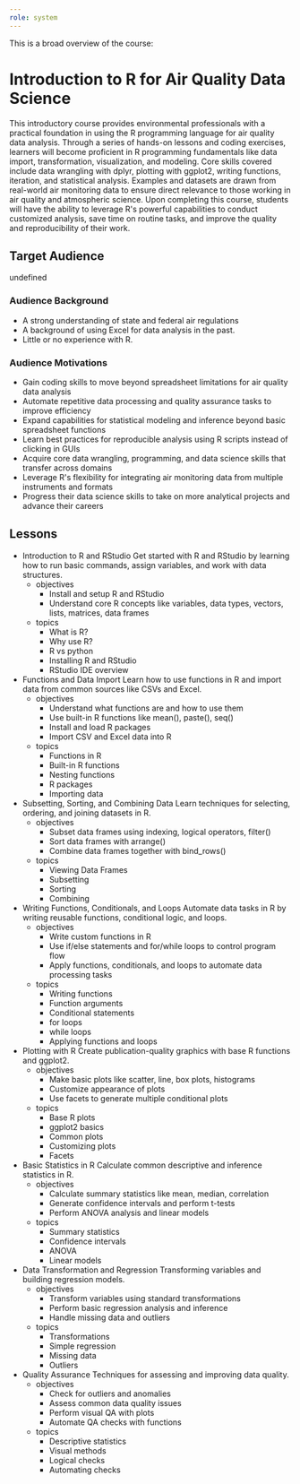 ```yaml
---
role: system
---
```

This is a broad overview of the course:

# Introduction to R for Air Quality Data Science

This introductory course provides environmental professionals with a practical foundation in using the R programming 
language for air quality data analysis. Through a series of hands-on lessons and coding exercises, learners will become 
proficient in R programming fundamentals like data import, transformation, visualization, and modeling. Core skills 
covered include data wrangling with dplyr, plotting with ggplot2, writing functions, iteration, and statistical analysis.
Examples and datasets are drawn from real-world air monitoring data to ensure direct relevance to those working in air 
quality and atmospheric science. Upon completing this course, students will have the ability to leverage R's powerful 
capabilities to conduct customized analysis, save time on routine tasks, and improve the quality and reproducibility of
their work.


## Target Audience

undefined

### Audience Background

- A strong understanding of state and federal air regulations
- A background of using Excel for data analysis in the past.
- Little or no experience with R.

### Audience Motivations

- Gain coding skills to move beyond spreadsheet limitations for air quality data analysis
- Automate repetitive data processing and quality assurance tasks to improve efficiency
- Expand capabilities for statistical modeling and inference beyond basic spreadsheet functions
- Learn best practices for reproducible analysis using R scripts instead of clicking in GUIs
- Acquire core data wrangling, programming, and data science skills that transfer across domains
- Leverage R's flexibility for integrating air monitoring data from multiple instruments and formats
- Progress their data science skills to take on more analytical projects and advance their careers

## Lessons

- Introduction to R and RStudio
Get started with R and RStudio by learning how to run basic commands, assign variables, and work with data structures.
  - objectives
    - Install and setup R and RStudio
    - Understand core R concepts like variables, data types, vectors, lists, matrices, data frames
  - topics
    - What is R?
    - Why use R?
    - R vs python
    - Installing R and RStudio
    - RStudio IDE overview
- Functions and Data Import
Learn how to use functions in R and import data from common sources like CSVs and Excel.
  - objectives
    - Understand what functions are and how to use them
    - Use built-in R functions like mean(), paste(), seq()
    - Install and load R packages
    - Import CSV and Excel data into R
  - topics
    - Functions in R
    - Built-in R functions
    - Nesting functions
    - R packages
    - Importing data
- Subsetting, Sorting, and Combining Data
Learn techniques for selecting, ordering, and joining datasets in R.
  - objectives
    - Subset data frames using indexing, logical operators, filter()
    - Sort data frames with arrange()
    - Combine data frames together with bind_rows()
  - topics
    - Viewing Data Frames
    - Subsetting
    - Sorting
    - Combining
- Writing Functions, Conditionals, and Loops
Automate data tasks in R by writing reusable functions, conditional logic, and loops.
  - objectives
    - Write custom functions in R
    - Use if/else statements and for/while loops to control program flow
    - Apply functions, conditionals, and loops to automate data processing tasks
  - topics
    - Writing functions
    - Function arguments
    - Conditional statements
    - for loops
    - while loops
    - Applying functions and loops
- Plotting with R
Create publication-quality graphics with base R functions and ggplot2.
  - objectives
    - Make basic plots like scatter, line, box plots, histograms
    - Customize appearance of plots
    - Use facets to generate multiple conditional plots
  - topics
    - Base R plots
    - ggplot2 basics
    - Common plots
    - Customizing plots
    - Facets
- Basic Statistics in R
Calculate common descriptive and inference statistics in R.
  - objectives
    - Calculate summary statistics like mean, median, correlation
    - Generate confidence intervals and perform t-tests
    - Perform ANOVA analysis and linear models
  - topics
    - Summary statistics
    - Confidence intervals
    - ANOVA
    - Linear models
- Data Transformation and Regression
Transforming variables and building regression models.
  - objectives
    - Transform variables using standard transformations
    - Perform basic regression analysis and inference
    - Handle missing data and outliers
  - topics
    - Transformations
    - Simple regression
    - Missing data
    - Outliers
- Quality Assurance
Techniques for assessing and improving data quality.
  - objectives
    - Check for outliers and anomalies
    - Assess common data quality issues
    - Perform visual QA with plots
    - Automate QA checks with functions
  - topics
    - Descriptive statistics
    - Visual methods
    - Logical checks
    - Automating checks
